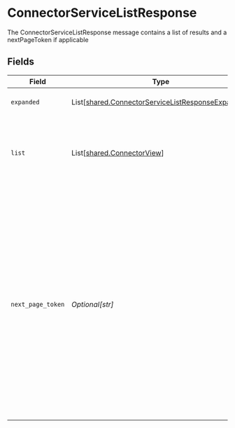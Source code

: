 # ConnectorServiceListResponse

The ConnectorServiceListResponse message contains a list of results and a nextPageToken if applicable


## Fields

| Field                                                                                                                                                                                                                                                                                                                                          | Type                                                                                                                                                                                                                                                                                                                                           | Required                                                                                                                                                                                                                                                                                                                                       | Description                                                                                                                                                                                                                                                                                                                                    |
| ---------------------------------------------------------------------------------------------------------------------------------------------------------------------------------------------------------------------------------------------------------------------------------------------------------------------------------------------- | ---------------------------------------------------------------------------------------------------------------------------------------------------------------------------------------------------------------------------------------------------------------------------------------------------------------------------------------------- | ---------------------------------------------------------------------------------------------------------------------------------------------------------------------------------------------------------------------------------------------------------------------------------------------------------------------------------------------- | ---------------------------------------------------------------------------------------------------------------------------------------------------------------------------------------------------------------------------------------------------------------------------------------------------------------------------------------------- |
| `expanded`                                                                                                                                                                                                                                                                                                                                     | List[[shared.ConnectorServiceListResponseExpanded](../../models/shared/connectorservicelistresponseexpanded.md)]                                                                                                                                                                                                                               | :heavy_minus_sign:                                                                                                                                                                                                                                                                                                                             | List of serialized related objects                                                                                                                                                                                                                                                                                                             |
| `list`                                                                                                                                                                                                                                                                                                                                         | List[[shared.ConnectorView](../../models/shared/connectorview.md)]                                                                                                                                                                                                                                                                             | :heavy_minus_sign:                                                                                                                                                                                                                                                                                                                             | The list of results containing up to X results, where X is the page size defined in the request                                                                                                                                                                                                                                                |
| `next_page_token`                                                                                                                                                                                                                                                                                                                              | *Optional[str]*                                                                                                                                                                                                                                                                                                                                | :heavy_minus_sign:                                                                                                                                                                                                                                                                                                                             | The nextPageToken is shown for the next page if the number of results is larger than the max page size. The server returns one page of results and the nextPageToken until all results are retreived. To retrieve the next page, use the same request and append a pageToken field with the value of nextPageToken shown on the previous page. |